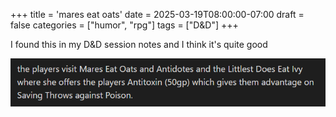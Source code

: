 +++
title = 'mares eat oats'
date = 2025-03-19T08:00:00-07:00
draft = false
categories = ["humor", "rpg"]
tags = ["D&D"]
+++

I found this in my D&D session notes and I think it's quite good

![](./mares.png)
